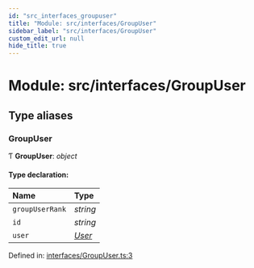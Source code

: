 ```yaml
---
id: "src_interfaces_groupuser"
title: "Module: src/interfaces/GroupUser"
sidebar_label: "src/interfaces/GroupUser"
custom_edit_url: null
hide_title: true
---
```


# Module: src/interfaces/GroupUser

## Type aliases

### GroupUser

Ƭ **GroupUser**: *object*

#### Type declaration:

| Name | Type |
| :------ | :------ |
| `groupUserRank` | *string* |
| `id` | *string* |
| `user` | [*User*](../interfaces/src_interfaces_user.user.md) |

Defined in: [interfaces/GroupUser.ts:3](https://github.com/xr3ngine/xr3ngine/blob/2d83606b6/packages/common/src/interfaces/GroupUser.ts#L3)
